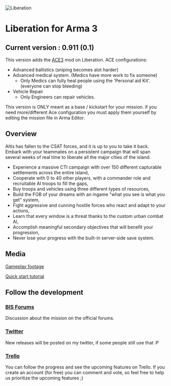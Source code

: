 ![Liberation](http://i.imgur.com/bcWRxMT.png)

# Liberation for Arma 3

## Current version : 0.911 (0.1)
This version adds the [ACE3](http://ace3mod.com/) mod on Liberation.
ACE configurations:
* Advanced ballistics (sniping becomes alot harder)
* Advanced medical system. (Medics have more work to fix someone)
  * Only Medics can fully heal people using the 'Personal aid Kit'. (everyone can stop bleeding)
* Vehicle Repair
  * Only Engineers can repair vehicles.
  
This version is ONLY meant as a base / kickstart for your mission. 
if you need more/different Ace configuration you must apply them yourself by editing the mission file in Arma Editor.

## Overview

Altis has fallen to the CSAT forces, and it is up to you to take it back. Embark with your teammates on a persistent campaign that will span several weeks of real time to liberate all the major cities of the island.
* Experience a massive CTI campaign with over 150 different capturable settlements across the entire island,
* Cooperate with 0 to 40 other players, with a commander role and recruitable AI troops to fill the gaps,
* Buy troops and vehicles using three different types of resources,
* Build the FOB of your dreams with an ingame "what you see is what you get" system,
* Fight aggressive and cunning hostile forces who react and adapt to your actions,
* Learn that every window is a threat thanks to the custom urban combat AI,
* Accomplish meaningful secondary objectives that will benefit your progression,
* Never lose your progress with the built-in server-side save system.

## Media

[Gameplay footage](https://www.youtube.com/watch?v=1nigtUpZqcA)

[Quick start tutorial](https://www.youtube.com/watch?v=jC9sk7AzHAY)

## Follow the development

### [BIS Forums](https://forums.bistudio.com/topic/183734-mpcti-coop-liberation-beta/)
Discussion about the mission on the official forums.

### [Twitter](https://twitter.com/PsychoticFrog1)
New releases will be posted on my twitter, if some people still use that :P

### [Trello](https://trello.com/b/FfUXrHn1/liberation-dev)
You can follow the progress and see the upcoming features on Trello. If you create an account (for free) you can comment and vote, so feel free to help us prioritize the upcoming features ;)
